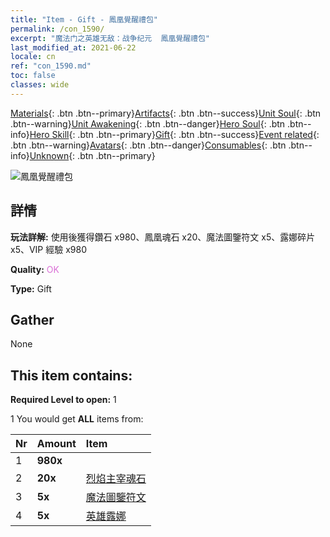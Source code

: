 ```yaml
---
title: "Item - Gift - 鳳凰覺醒禮包"
permalink: /con_1590/
excerpt: "魔法门之英雄无敌：战争纪元  鳳凰覺醒禮包"
last_modified_at: 2021-06-22
locale: cn
ref: "con_1590.md"
toc: false
classes: wide
---
```

 [Materials](/ItemsCN/){: .btn .btn--primary}[Artifacts](/ItemsCN/Artifacts/){: .btn .btn--success}[Unit Soul](/ItemsCN/UnitSoul/){: .btn .btn--warning}[Unit Awakening](/ItemsCN/UnitAwakening/){: .btn .btn--danger}[Hero Soul](/ItemsCN/HeroSoul/){: .btn .btn--info}[Hero Skill](/ItemsCN/HeroSkill/){: .btn .btn--primary}[Gift](/ItemsCN/Gift/){: .btn .btn--success}[Event related](/ItemsCN/Events/){: .btn .btn--warning}[Avatars](/ItemsCN/Avatars/){: .btn .btn--danger}[Consumables](/ItemsCN/Consumables/){: .btn .btn--info}[Unknown](/ItemsCN/Unknown/){: .btn .btn--primary}

 ![鳳凰覺醒禮包](/images/t/i_907202.png)

## 詳情
 **玩法詳解:** 使用後獲得鑽石 x980、鳳凰魂石 x20、魔法圖鑒符文 x5、露娜碎片 x5、VIP 經驗 x980

 **Quality:** <span style="color: #DA70D6">OK</span>

 **Type:** Gift

## Gather

  None

## This item contains:

 **Required Level to open:** 1

 1 You would get **ALL** items  from:

  | Nr | Amount |     Item    |
  |:---|:-------|:------------|
  | 1 |  **980x** | <i class="fas fa-gem"/> |  | 
  | 2 |  **20x** | [烈焰主宰魂石](/cn/Items/unt_348/) |  | 
  | 3 |  **5x** | [魔法圖鑒符文](/cn/Items/con_746/) |  | 
  | 4 |  **5x** | [英雄露娜](/cn/Items/her_378/) |  | 
